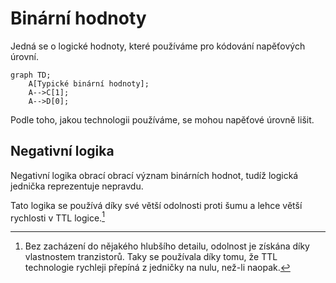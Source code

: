 # Binární hodnoty
Jedná se o logické hodnoty, které používáme pro kódování napěťových úrovní.

```mermaid
graph TD;  
    A[Typické binární hodnoty];  
    A-->C[1];  
    A-->D[0];
```
Podle toho, jakou technologii používáme, se mohou napěťové úrovně lišit.

## Negativní logika
Negativní logika obrací obrací význam binárních hodnot, tudíž logická jednička reprezentuje nepravdu.

Tato logika se používá díky své větší odolnosti proti šumu a lehce větší rychlosti v TTL logice.[^1]

[^1]: Bez zacházení do nějakého hlubšího detailu, odolnost je získána díky vlastnostem tranzistorů. Taky se používala díky tomu, že TTL technologie rychleji přepíná z jedničky na nulu, než-li naopak.